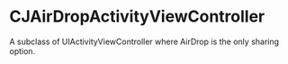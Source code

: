 # CJAirDropActivityViewController
A subclass of UIActivityViewController where AirDrop is the only sharing option.
